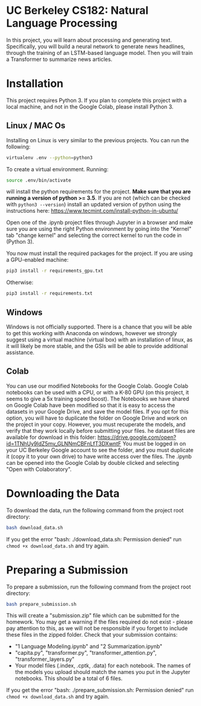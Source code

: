 # UC Berkeley CS182: Natural Language Processing

In this project, you will learn about processing and generating text. Specifically, you will build a neural network to generate news headlines, through the training of an LSTM-based language model. Then you will train a Transformer to summarize news articles.

# Installation

This project requires Python 3. If you plan to complete this project with a local machine, and not in the Google Colab, please install Python 3.

## Linux / MAC Os

Installing on Linux is very similar to the previous projects. You can run the following:
```bash
virtualenv .env --python=python3
````
To create a virtual environment. Running:
```bash
source .env/bin/activate
```
will install the python requirements for the project. **Make sure that you are running a version of python >= 3.5**. If you are not (which can be checked with `python3 --version`) install an updated version of python using the instructions here: https://www.tecmint.com/install-python-in-ubuntu/

Open one of the .ipynb project files through Jupyter in a browser and make sure you are using the right Python environment by going into the "Kernel" tab "change kernel" and selecting the correct kernel to run the code in (Python 3).

You now must install the required packages for the project. If you are using a GPU-enabled machine:
```bash
pip3 install -r requirements_gpu.txt
```
Otherwise:
```bash
pip3 install -r requirements.txt
```

## Windows

Windows is not officially supported. There is a chance that you will be able to get this working with Anaconda on windows, however we strongly suggest using a virtual machine (virtual box) with an installation of linux, as it will likely be more stable, and the GSIs will be able to provide additional assistance. 

## Colab

You can use our modified Notebooks for the Google Colab. Google Colab notebooks can be used with a CPU, or with a K-80 GPU (on this project, it seems to give a 5x training speed boost).
The Notebooks we have shared on Google Colab have been modified so that it is easy to access the datasets in your Google Drive, and save the model files. If you opt for this option, you will have to duplicate the folder on Google Drive and work on the project in your copy.
However, you must recuperate the models, and verify that they work locally before submitting your files.
he dataset files are available for download in this folder: https://drive.google.com/open?id=1TNhUy9ldZ5mv_GLNNmCBFnLfT3DXwntF
You must be logged in on your UC Berkeley Google account to see the folder, and you must duplicate it (copy it to your own drive) to have write access over the files. The .ipynb can be opened into the Google Colab by double clicked and selecting "Open with Colaboratory".

# Downloading the Data

To download the data, run the following command from the project root directory:
```bash
bash download_data.sh
```
If you get the error "bash: ./download_data.sh: Permission denied" run `chmod +x download_data.sh` and try again. 

# Preparing a Submission

To prepare a submission, run the following command from the project root directory:
```bash
bash prepare_submission.sh
```
This will create a "submission.zip" file which can be submitted for the homework. You may get a warning if the files required do not exist - please pay attention to this, as we will not be responsible if you forget to include these files in the zipped folder.
Check that your submission contains:
- "1 Language Modeling.ipynb" and "2 Summarization.ipynb"
- "capita.py", "transformer.py", "transformer_attention.py", "transformer_layers.py"
- Your model files (.index, .cptk, .data) for each notebook. The names of the models you upload should match the names you put in the Jupyter notebooks. This should be a total of 6 files.

If you get the error "bash: ./prepare_submission.sh: Permission denied" run `chmod +x download_data.sh` and try again. 
